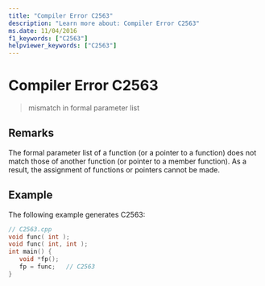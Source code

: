 ```yaml
---
title: "Compiler Error C2563"
description: "Learn more about: Compiler Error C2563"
ms.date: 11/04/2016
f1_keywords: ["C2563"]
helpviewer_keywords: ["C2563"]
---
```

# Compiler Error C2563

> mismatch in formal parameter list

## Remarks

The formal parameter list of a function (or a pointer to a function) does not match those of another function (or pointer to a member function). As a result, the assignment of functions or pointers cannot be made.

## Example

The following example generates C2563:

```cpp
// C2563.cpp
void func( int );
void func( int, int );
int main() {
   void *fp();
   fp = func;   // C2563
}
```
